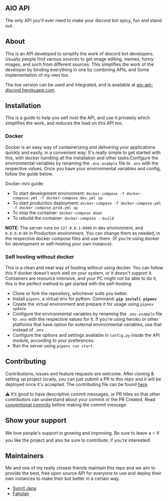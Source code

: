 ## AIO API

The only API you'll ever need to make your discord bot spicy, fun and stand out.

## About

This is an API developed to simplify the work of discord bot developers. Usually people find
various sources to get image editing, memes, funny images, and such from different sources.
This simplifies the work of the developer by binding everything in one by combining APIs, and
Some implementation of my own too.

The live version can be used and integrated, and is available at [aio-api-discord.herokuapp.com](http://aio-api-discord.herokuapp.com/).

## Installation

This is a guide to help you self host the API, and use it privately which simplifies the work, and
reduces the load on this API too.

### Docker

Docker is an easy way of containerizing and delivering your applications quickly and easily, in a
convenient way. It's really simple to get started with this, with docker handling all the installation
and other tasks.Configure the environmental variables by renaming the `.env.example` file to `.env` with the respective
values. Once you have your environmental variables and config, follow the guide below.

Docker mini guide:

- To start development environment: `docker-compose -f docker-compose.yml -f docker-compose.dev.yml up`
- To start production deployment: `docker-compose -f docker-compose.yml -f docker-compose.prod.yml up`
- To stop the container: `docker-compose down`
- To rebuild the container: `docker-compose --build`

**NOTE**: The server runs on `127.0.0.1:8000` in dev environment, and `0.0.0.0:80` in Production environment.
You can change them as needed, in the respective docker compose files and use them. (If you're using docker 
for development or self-hosting your own instance).

### Self hosting without docker

This is a clean and neat way of hosting without using docker. You can follow this if docker doesn't work
well on your system, or it doesn't support it. Containers are resource intensive, and your PC might not
be able to do it, this is the perfect method to get started with the self-hosting.

- Clone or fork the repository, whichever suits you better.
- Install `pipenv`, a virtual env for python. Command: **`pip install pipenv`**
- Create the virtual environment and prepare it for usage using `pipenv update`
- Configure the environmental variables by renaming the `.env.example` file to `.env` with the respective
  values for it. If you're using heroku or other platforms that have option for external environmental
  variables, use that instead of `.env`
- Configure the options and settings available in `config.py` inside the API module, according to your
  preferences.
- Run the server using `pipenv run start`

## Contributing

Contributions, issues and feature requests are welcome. After cloning & setting up project locally, you
can just submit a PR to this repo and it will be deployed once it's accepted. The contributing file can be
found
[here](https://github.com/janaSunrise/AIO-API/blob/main/CONTRIBUTING.md).

⚠️ It’s good to have descriptive commit messages, or PR titles so that other contributors can understand about your commit or the PR Created.
Read [conventional commits](https://www.conventionalcommits.org/en/v1.0.0-beta.3/) before making the commit message.

## Show your support

We love people's support in growing and improving. Be sure to leave a ⭐️ if you like the project and
also be sure to contribute, if you're interested!

## Maintainers

Me and one of my really closest friends maintain this repo and we aim to provide the best, free open source API for everyone to use and deploy their own instances to make their bot better in a certain way.

- [Sunrit Jana](https://github.com/janaSunrise)
- [Faholan](https://github.com/Faholan)
